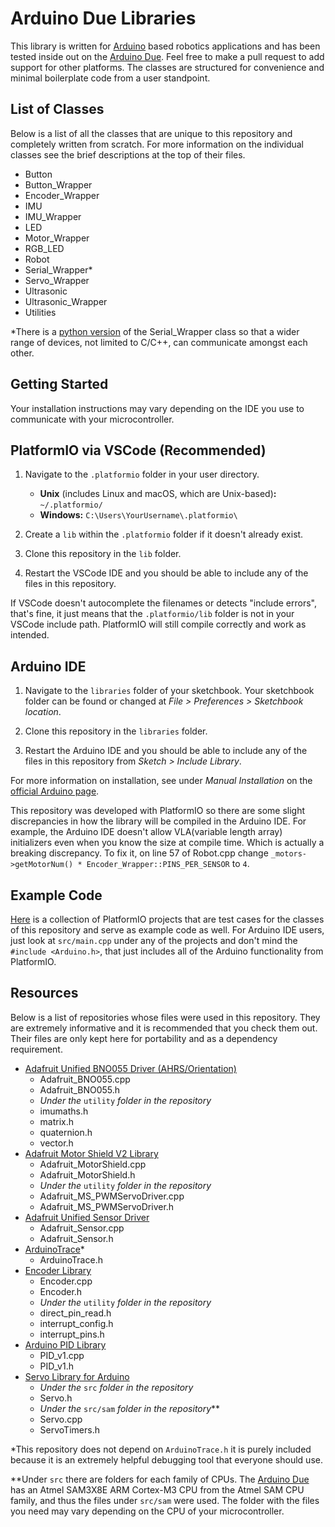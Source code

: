 # Arduino Due Libraries

This library is written for [Arduino](https://www.arduino.cc/en/Guide/Introduction) based robotics applications and has been tested inside out on the [Arduino Due](https://docs.arduino.cc/hardware/due). Feel free to make a pull request to add support for other platforms. The classes are structured for convenience and minimal boilerplate code from a user standpoint.

## List of Classes

Below is a list of all the classes that are unique to this repository and completely written from scratch. For more information on the individual classes see the brief descriptions at the top of their files.

+ Button
+ Button_Wrapper
+ Encoder_Wrapper
+ IMU
+ IMU_Wrapper
+ LED
+ Motor_Wrapper
+ RGB_LED
+ Robot
+ Serial_Wrapper*
+ Servo_Wrapper
+ Ultrasonic
+ Ultrasonic_Wrapper
+ Utilities

*There is a [python version](https://gitlab.com/rohand2412/raspberry_pi_libraries) of the Serial_Wrapper class so that a wider range of devices, not limited to C/C++, can communicate amongst each other.

## Getting Started

Your installation instructions may vary depending on the IDE you use to communicate with your microcontroller.

## PlatformIO via VSCode (Recommended)

1. Navigate to the `.platformio` folder in your user directory.
    + **Unix** (includes Linux and macOS, which are Unix-based)**:** `~/.platformio/`
    + **Windows:** `C:\Users\YourUsername\.platformio\`

2. Create a `lib` within the `.platformio` folder if it doesn't already exist.

3. Clone this repository in the `lib` folder.

4. Restart the VSCode IDE and you should be able to include any of the files in this repository.

If VSCode doesn't autocomplete the filenames or detects "include errors", that's fine, it just means that the `.platformio/lib` folder is not in your VSCode include path. PlatformIO will still compile correctly and work as intended.

## Arduino IDE

1. Navigate to the `libraries` folder of your sketchbook. Your sketchbook folder can be found or changed at *File > Preferences > Sketchbook location*.

2. Clone this repository in the `libraries` folder.

3. Restart the Arduino IDE and you should be able to include any of the files in this repository from *Sketch > Include Library*.

For more information on installation, see under *Manual Installation* on the [official Arduino page](http://www.arduino.cc/en/Guide/Libraries).

This repository was developed with PlatformIO so there are some slight discrepancies in how the library will be compiled in the Arduino IDE. For example, the Arduino IDE doesn't allow VLA(variable length array) initializers even when you know the size at compile time. Which is actually a breaking discrepancy. To fix it, on line 57 of Robot.cpp change `_motors->getMotorNum() * Encoder_Wrapper::PINS_PER_SENSOR` to `4`.

## Example Code

[Here]() is a collection of PlatformIO projects that are test cases for the classes of this repository and serve as example code as well. For Arduino IDE users, just look at `src/main.cpp` under any of the projects and don't mind the `#include <Arduino.h>`, that just includes all of the Arduino functionality from PlatformIO.

## Resources

Below is a list of repositories whose files were used in this repository. They are extremely informative and it is recommended that you check them out. Their files are only kept here for portability and as a dependency requirement.

+ [Adafruit Unified BNO055 Driver (AHRS/Orientation)](https://github.com/adafruit/Adafruit_BNO055)
    + Adafruit_BNO055.cpp
    + Adafruit_BNO055.h
    + *Under the* `utility` *folder in the repository*
    + imumaths.h
    + matrix.h
    + quaternion.h
    + vector.h
+ [Adafruit Motor Shield V2 Library](https://github.com/adafruit/Adafruit_Motor_Shield_V2_Library)
    + Adafruit_MotorShield.cpp
    + Adafruit_MotorShield.h
    + *Under the* `utility` *folder in the repository*
    + Adafruit_MS_PWMServoDriver.cpp
    + Adafruit_MS_PWMServoDriver.h
+ [Adafruit Unified Sensor Driver](https://github.com/adafruit/Adafruit_Sensor)
    + Adafruit_Sensor.cpp
    + Adafruit_Sensor.h
+ [ArduinoTrace](https://github.com/bblanchon/ArduinoTrace)*
    + ArduinoTrace.h
+ [Encoder Library](https://github.com/PaulStoffregen/Encoder)
    + Encoder.cpp
    + Encoder.h
    + *Under the* `utility` *folder in the repository*
    + direct_pin_read.h
    + interrupt_config.h
    + interrupt_pins.h
+ [Arduino PID Library](https://github.com/br3ttb/Arduino-PID-Library)
    + PID_v1.cpp
    + PID_v1.h
+ [Servo Library for Arduino](https://github.com/arduino-libraries/Servo)
    + *Under the* `src` *folder in the repository*
    + Servo.h
    + *Under the* `src/sam` *folder in the repository***
    + Servo.cpp
    + ServoTimers.h

*This repository does not depend on `ArduinoTrace.h` it is purely included because it is an extremely helpful debugging tool that everyone should use.

**Under `src` there are folders for each family of CPUs. The [Arduino Due](https://docs.arduino.cc/hardware/due) has an Atmel SAM3X8E ARM Cortex-M3 CPU from the Atmel SAM CPU family, and thus the files under `src/sam` were used. The folder with the files you need may vary depending on the CPU of your microcontroller.